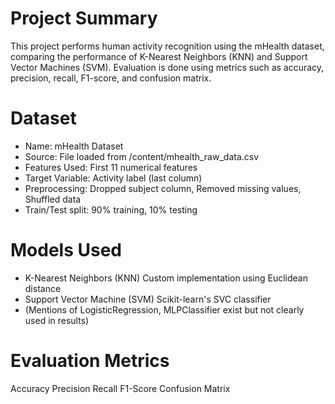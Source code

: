 # Project Summary

This project performs human activity recognition using the mHealth dataset, comparing the performance of K-Nearest Neighbors (KNN) and Support Vector Machines (SVM). Evaluation is done using metrics such as accuracy, precision, recall, F1-score, and confusion matrix.

# Dataset
- Name: mHealth Dataset
- Source: File loaded from /content/mhealth_raw_data.csv
- Features Used: First 11 numerical features
- Target Variable: Activity label (last column)
- Preprocessing:
Dropped subject column,
Removed missing values,
Shuffled data
- Train/Test split: 90% training, 10% testing

# Models Used
- K-Nearest Neighbors (KNN)
Custom implementation using Euclidean distance
- Support Vector Machine (SVM)
Scikit-learn's SVC classifier
- (Mentions of LogisticRegression, MLPClassifier exist but not clearly used in results)

# Evaluation Metrics
Accuracy
Precision
Recall
F1-Score
Confusion Matrix
